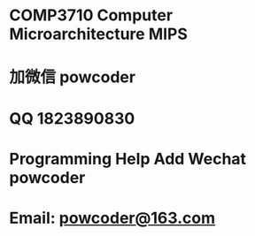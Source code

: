 # COMP3710 Computer Microarchitecture MIPS
# 加微信 powcoder

# QQ 1823890830

# Programming Help Add Wechat powcoder

# Email: powcoder@163.com

